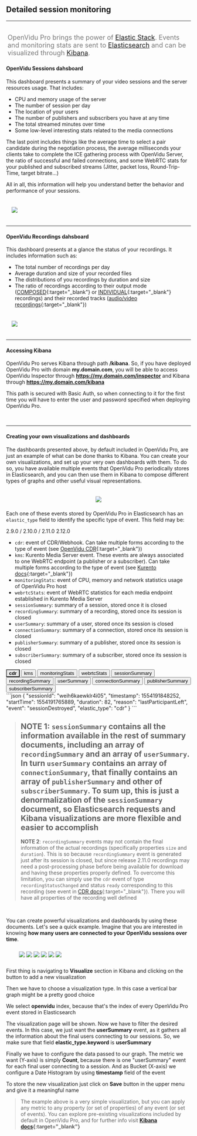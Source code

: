 <h2 id="section-title">Detailed session monitoring</h2>
<hr>

<p style="font-size: 18px; color: #7a7a7a; margin-top: 30px; padding: 4px;">
OpenVidu Pro brings the power of <a href="https://www.elastic.co/" target="_blank">Elastic Stack</a>. Events and monitoring stats are sent to <a href="https://www.elastic.co/products/elasticsearch/" target="_blank">Elasticsearch</a> and can be visualized through <a href="https://www.elastic.co/products/kibana/" target="_blank">Kibana</a>.
</p>

#### OpenVidu Sessions dahsboard

This dashboard presents a summary of your video sessions and the server resources usage. That includes:

- CPU and memory usage of the server
- The number of session per day
- The location of your users
- The number of publishers and subscribers you have at any time
- The total streamed minutes over time
- Some low-level interesting stats related to the media connections

The last point includes things like the average time to select a pair candidate during the negotiation process, the average milliseconds your clients take to complete the ICE gathering process with OpenVidu Server, the ratio of successful and failed connections, and some WebRTC stats for your published and subscribed streams (Jitter, packet loss, Round-Trip-Time, target bitrate...)

All in all, this information will help you understand better the behavior and performance of your sessions.

<br>

<div class="row">
    <div style="margin: 5px 15px 35px 15px">
        <a data-fancybox="gallery-pro1" href="img/docs/openvidu-pro/elastic/sessions-dashboard.png"><img class="img-responsive img-pro" src="img/docs/openvidu-pro/elastic/sessions-dashboard.png"/></a>
    </div>
</div>

---

#### OpenVidu Recordings dahsboard

This dashboard presents at a glance the status of your recordings. It includes information such as:

- The total number of recordings per day
- Average duration and size of your recorded files
- The distributions of you recordings by duration and size
- The ratio of recordings according to their output mode ([COMPOSED](/advanced-features/recording/#composed-recording){:target="_blank"} or [INDIVIDUAL](/advanced-features/recording/#individual-stream-recording){:target="_blank"} recordings) and their recorded tracks ([audio/video recordings](/advanced-features/recording/#audio-only-and-video-only-recordings){:target="_blank"})

<br>

<div class="row">
    <div style="margin: 5px 15px 35px 15px">
        <a data-fancybox="gallery-pro2" href="img/docs/openvidu-pro/elastic/recordings-dashboard.png"><img class="img-responsive img-pro" src="img/docs/openvidu-pro/elastic/recordings-dashboard.png"/></a>
    </div>
</div>

---

#### Accessing Kibana

OpenVidu Pro serves Kibana through path **/kibana**. So, if you have deployed OpenVidu Pro with domain **my.domain.com**, you will be able to access OpenVidu Inspector through **https://my.domain.com/inspector** and Kibana through **https://my.domain.com/kibana**

This path is secured with Basic Auth, so when connecting to it for the first time you will have to enter the user and password specified when deploying OpenVidu Pro.

<br>

---

#### Creating your own visualizations and dashboards

The dashboards presented above, by default included in OpenVidu Pro, are just an example of what can be done thanks to Kibana. You can create your own visualizations, and set up your very own dashboards with them. To do so, you have available multiple events that OpenVidu Pro periodically stores in Elasticsearch, and you can then use them in Kibana to compose different types of graphs and other useful visual representations.

<p align="center">
  <img class="img-responsive openvidu-pro-img" style="padding: 20px 0 8px 0" src="img/docs/openvidu-pro/elastic/elastic-stack.png">
</p>

Each one of these events stored by OpenVidu Pro in Elasticsearch has an `elastic_type` field to identify the specific type of event. This field may be:

<div>
<div class="monitoring-div">

<div class="version-buttons">
  <a onclick="changeVersion(event)" class="btn btn-xs btn-primary pressed-btn" title="2.9.0">2.9.0 / 2.10.0 / 2.11.0</a>
  <a onclick="changeVersion(event)" class="btn btn-xs btn-primary" title="2.12.0">2.12.0</a>
</div>

<!-- 2.9.0 / 2.10.0 / 2.11.0 -->

<div id="list-290" class="event-container" markdown="1">

<div markdown="1" style="margin-right: 5px">

- `cdr`: event of CDR/Webhook. Can take multiple forms according to the type of event (see [OpenVidu CDR](/reference-docs/openvidu-server-cdr/){:target="_blank"})
- `kms`: Kurento Media Server event. These events are always associated to one WebRTC endpoint (a publisher or a subscriber). Can take multiple forms according to the type of event (see [Kurento docs](https://doc-kurento.readthedocs.io/en/latest/features/events.html){:target="_blank"})
- `monitoringStats`: event of CPU, memory and network statistics usage of OpenVidu Pro host
- `webrtcStats`: event of WebRTC statistics for each media endpoint established in Kurento Media Server
- `sessionSummary`: summary of a session, stored once it is closed
- `recordingSummary`: summary of a recording, stored once its session is closed
- `userSummary`: summary of a user, stored once its session is closed
- `connectionSummary`: summary of a connection, stored once its session is closed
- `publisherSummary`: summary of a publisher, stored once its session is closed
- `subscriberSummary`: summary of a subscriber, stored once its session is closed

</div>

<div class="lang-tabs-container elastic-events">

<div class="lang-tabs-header">
  <button class="lang-tabs-btn" onclick="changeLangTab(event)" style="background-color: #e8e8e8; font-weight: bold">cdr</button>
  <button class="lang-tabs-btn" onclick="changeLangTab(event)">kms</button>
  <button class="lang-tabs-btn" onclick="changeLangTab(event)">monitoringStats</button>
  <button class="lang-tabs-btn" onclick="changeLangTab(event)">webrtcStats</button>
  <button class="lang-tabs-btn" onclick="changeLangTab(event)">sessionSummary</button>
  <button class="lang-tabs-btn" onclick="changeLangTab(event)">recordingSummary</button>
  <button class="lang-tabs-btn" onclick="changeLangTab(event)">userSummary</button>
  <button class="lang-tabs-btn" onclick="changeLangTab(event)">connectionSummary</button>
  <button class="lang-tabs-btn" onclick="changeLangTab(event)">publisherSummary</button>
  <button class="lang-tabs-btn" onclick="changeLangTab(event)">subscriberSummary</button>
</div>

<div id="cdr" class="lang-tabs-content">
```json
{
  "sessionId": "weih6kaewklr4i05",
  "timestamp": 1554191848252,
  "startTime": 1554191765889,
  "duration": 82,
  "reason": "lastParticipantLeft",
  "event": "sessionDestroyed",
  "elastic_type": "cdr"
}
```
</div>

<div id="kms" class="lang-tabs-content" style="display:none">
```json
{
  "streamId": 1,
  "componentId": 1,
  "state": "READY",
  "type": "IceComponentStateChange",
  "timestamp": 1554191839098,
  "session": "weih6kaewklr4i05",
  "user": "6596FB7B9D1A7C25",
  "connection": "ewztvkfl8dttvcxk",
  "endpoint": "ewztvkfl8dttvcxk_bahnv2b0n5fxbohy_CAMERA_XHIHV",
  "msSinceEndpointCreation": 11104,
  "elastic_type": "kms"
}
```
</div>

<div id="monitoringstats" class="lang-tabs-content" style="display:none">
```json
{
  "timestamp": 1554212258873,
  "cpu": 11.887875624741168,
  "mem": {
    "used": 7287344,
    "percentage": 45.13347034796033
  },
  "net": {
    "veth2b4c47c": {
      "rxBytes": 0,
      "txBytes": 0
    },
    "wlp58s0": {
      "rxBytes": 0,
      "txBytes": 0
    }
  },
  "elastic_type": "monitoringStats"
}
```
</div>

<div id="webrtcstats" class="lang-tabs-content" style="display:none">
```json
{
  "session": "weih6kaewklr4i05",
  "user": "6596FB7B9D1A7C25",
  "connection": "bahnv2b0n5fxbohy",
  "endpoint": "bahnv2b0n5fxbohy_CAMERA_XHIHV",
  "mediaType": "video",
  "jitter": 0.005244444590061903,
  "bytesReceived": 6455233,
  "packetsReceived": 6666,
  "packetsLost": 0,
  "timestamp": 1554191847505,
  "fractionLost": 0,
  "remb": 533208,
  "firCount": 6,
  "pliCount": 0,
  "nackCount": 0,
  "sliCount": 0,
  "elastic_type": "webrtcStats"
}
```
</div>

<div id="sessionsummary" class="lang-tabs-content" style="display:none">
```json
{
  "createdAt": 1554191765889,
  "destroyedAt": 1554191848252,
  "sessionId": "weih6kaewklr4i05",
  "customSessionId": "",
  "mediaMode": "ROUTED",
  "recordingMode": "MANUAL",
  "duration": 82,
  "reason": "lastParticipantLeft",
  "users": {
    "numberOfElements": 1,
    "content": [
      {
        "id": "6596FB7B9D1A7C25",
        "location": "Mumbai, India",
        "platform": "Chrome 72.0.3626.109 on Linux 64-bit",
        "connections": {
          "numberOfElements": 1,
          "content": [
            {
              "createdAt": 1554191765994,
              "destroyedAt": 1554191848249,
              "connectionId": "bahnv2b0n5fxbohy",
              "clientData": "",
              "serverData": "",
              "duration": 82,
              "reason": "disconnect",
              "publishers": {
                "numberOfElements": 1,
                "content": [
                  {
                    "sessionId": "weih6kaewklr4i05",
                    "timestamp": 1554191848247,
                    "startTime": 1554191767577,
                    "duration": 80,
                    "reason": "disconnect",
                    "streamId": "bahnv2b0n5fxbohy_CAMERA_XHIHV",
                    "videoSource": "CAMERA",
                    "videoFramerate": -1,
                    "videoDimensions": "{\"width\":640,\"height\":480}",
                    "audioEnabled": true,
                    "videoEnabled": true,
                    "session": "weih6kaewklr4i05",
                    "user": "6596FB7B9D1A7C25",
                    "connection": "bahnv2b0n5fxbohy",
                    "elastic_type": "publisherSummary"
                  }
                ]
              },
              "subscribers": {
                "numberOfElements": 0,
                "content": []
              },
              "geoPoints": "19.09,72.87",
              "session": "weih6kaewklr4i05",
              "user": "6596FB7B9D1A7C25",
              "timestamp": 1554191848252,
              "elastic_type": "connectionSummary"
            }
          ]
        },
        "session": "weih6kaewklr4i05",
        "timestamp": 1554191848252,
        "elastic_type": "userSummary"
      }
    ]
  },
  "recordings": {
    "numberOfElements": 1,
    "content": [
      {
        "sessionId": "weih6kaewklr4i05",
        "timestamp": 1554191784531,
        "startTime": 1554191770662,
        "duration": 9.734,
        "reason": "recordingStoppedByServer",
        "id": "weih6kaewklr4i05",
        "name": "RecordingTest",
        "outputMode": "COMPOSED",
        "resolution": "1920x1080",
        "recordingLayout": "BEST_FIT",
        "hasAudio": true,
        "hasVideo": true,
        "size": 1968384,
        "elastic_type": "recordingSummary"
      }
    ]
  }
}
```
</div>

<div id="recordingsummary" class="lang-tabs-content" style="display:none">
```json
{
  "sessionId": "weih6kaewklr4i05",
  "timestamp": 1554191784531,
  "startTime": 1554191770662,
  "duration": 9.734,
  "reason": "recordingStoppedByServer",
  "id": "weih6kaewklr4i05",
  "name": "RecordingTest",
  "outputMode": "COMPOSED",
  "resolution": "1920x1080",
  "recordingLayout": "BEST_FIT",
  "hasAudio": true,
  "hasVideo": true,
  "size": 1968384,
  "elastic_type": "recordingSummary"
}
```
</div>

<div id="usersummary" class="lang-tabs-content" style="display:none">
```json
{
  "id": "6596FB7B9D1A7C25",
  "location": "Mumbai, India",
  "platform": "Chrome 72.0.3626.109 on Linux 64-bit",
  "connections": {
    "numberOfElements": 1,
    "content": [
      {
        "createdAt": 1554191765994,
        "destroyedAt": 1554191848249,
        "connectionId": "bahnv2b0n5fxbohy",
        "clientData": "",
        "serverData": "",
        "duration": 82,
        "reason": "disconnect",
        "publishers": {
          "numberOfElements": 1,
          "content": [
            {
              "sessionId": "weih6kaewklr4i05",
              "timestamp": 1554191848247,
              "startTime": 1554191767577,
              "duration": 80,
              "reason": "disconnect",
              "streamId": "bahnv2b0n5fxbohy_CAMERA_XHIHV",
              "videoSource": "CAMERA",
              "videoFramerate": -1,
              "videoDimensions": "{\"width\":640,\"height\":480}",
              "audioEnabled": true,
              "videoEnabled": true,
              "session": "weih6kaewklr4i05",
              "user": "6596FB7B9D1A7C25",
              "connection": "bahnv2b0n5fxbohy",
              "elastic_type": "publisherSummary"
            }
          ]
        },
        "subscribers": {
          "numberOfElements": 0,
          "content": []
        },
        "geoPoints": "19.09,72.87",
        "session": "weih6kaewklr4i05",
        "user": "6596FB7B9D1A7C25",
        "timestamp": 1554191848252,
        "elastic_type": "connectionSummary"
      }
    ]
  },
  "session": "weih6kaewklr4i05",
  "timestamp": 1554191848252,
  "elastic_type": "userSummary"
}
```
</div>

<div id="connectionsummary" class="lang-tabs-content" style="display:none">
```json
{
  "createdAt": 1554191765994,
  "destroyedAt": 1554191848249,
  "connectionId": "bahnv2b0n5fxbohy",
  "clientData": "",
  "serverData": "",
  "duration": 82,
  "reason": "disconnect",
  "publishers": {
    "numberOfElements": 1,
    "content": [
      {
        "sessionId": "weih6kaewklr4i05",
        "timestamp": 1554191848247,
        "startTime": 1554191767577,
        "duration": 80,
        "reason": "disconnect",
        "streamId": "bahnv2b0n5fxbohy_CAMERA_XHIHV",
        "videoSource": "CAMERA",
        "videoFramerate": -1,
        "videoDimensions": "{\"width\":640,\"height\":480}",
        "audioEnabled": true,
        "videoEnabled": true,
        "session": "weih6kaewklr4i05",
        "user": "6596FB7B9D1A7C25",
        "connection": "bahnv2b0n5fxbohy",
        "elastic_type": "publisherSummary"
      }
    ]
  },
  "subscribers": {
    "numberOfElements": 0,
    "content": []
  },
  "session": "weih6kaewklr4i05",
  "user": "6596FB7B9D1A7C25",
  "timestamp": 1554191848252,
  "elastic_type": "connectionSummary"
}
```
</div>

<div id="publishersummary" class="lang-tabs-content" style="display:none">
```json
{
  "sessionId": "weih6kaewklr4i05",
  "timestamp": 1554191848247,
  "startTime": 1554191767577,
  "duration": 80,
  "reason": "disconnect",
  "streamId": "bahnv2b0n5fxbohy_CAMERA_XHIHV",
  "videoSource": "CAMERA",
  "videoFramerate": -1,
  "videoDimensions": "{\"width\":640,\"height\":480}",
  "audioEnabled": true,
  "videoEnabled": true,
  "session": "weih6kaewklr4i05",
  "user": "6596FB7B9D1A7C25",
  "connection": "bahnv2b0n5fxbohy",
  "elastic_type": "publisherSummary"
}
```
</div>

<div id="subscribersummary" class="lang-tabs-content" style="display:none">
```json
{
  "sessionId": "weih6kaewklr4i05",
  "timestamp": 1553694100398,
  "startTime": 1553693956035,
  "duration": 144,
  "reason": "disconnect",
  "streamId": "dbslbhe2jzhhybvj_CAMERA_CSBVI",
  "receivingFrom": "dbslbhe2jzhhybvj",
  "videoSource": "CAMERA",
  "videoFramerate": 30,
  "videoDimensions": "{\"width\":640,\"height\":480}",
  "audioEnabled": true,
  "videoEnabled": true,
  "session": "TestSession",
  "user": "A06BB386A40BBC83",
  "connection": "c1tgrtyzlmeix6l3",
  "elastic_type": "subscriberSummary"
}
```
</div>

</div>
</div>
</div>

<!-- 2.12.0 -->

<div id="list-2120" class="event-container" markdown="1" style="display: none">

<div markdown="1" style="margin-right: 5px">

- `cdr`: event of CDR/Webhook. Can take multiple forms according to the type of event (see [OpenVidu CDR](/reference-docs/openvidu-server-cdr/){:target="_blank"})
- `kms`: Kurento Media Server event. These events are always associated to one WebRTC endpoint (a publisher or a subscriber). Can take multiple forms according to the type of event (see [Kurento docs](https://doc-kurento.readthedocs.io/en/latest/features/events.html){:target="_blank"})
- `monitoringStats`: event of CPU, memory and network statistics usage of OpenVidu Pro host
- `webrtcStats`: event of WebRTC statistics for each media endpoint established in Kurento Media Server
- `sessionSummary`: summary of a session, stored once it is closed
- `recordingSummary`: summary of a recording, stored once its session is closed
- `userSummary`: summary of a user, stored once its session is closed
- `connectionSummary`: summary of a connection, stored once its session is closed
- `publisherSummary`: summary of a publisher, stored once its session is closed
- `subscriberSummary`: summary of a subscriber, stored once its session is closed

</div>

<div class="lang-tabs-container elastic-events">

<div class="lang-tabs-header">
  <button class="lang-tabs-btn" onclick="changeLangTab(event)" style="background-color: #e8e8e8; font-weight: bold">cdr</button>
  <button class="lang-tabs-btn" onclick="changeLangTab(event)">kms</button>
  <button class="lang-tabs-btn" onclick="changeLangTab(event)">monitoringStats</button>
  <button class="lang-tabs-btn" onclick="changeLangTab(event)">webrtcStats</button>
  <button class="lang-tabs-btn" onclick="changeLangTab(event)">sessionSummary</button>
  <button class="lang-tabs-btn" onclick="changeLangTab(event)">recordingSummary</button>
  <button class="lang-tabs-btn" onclick="changeLangTab(event)">userSummary</button>
  <button class="lang-tabs-btn" onclick="changeLangTab(event)">connectionSummary</button>
  <button class="lang-tabs-btn" onclick="changeLangTab(event)">publisherSummary</button>
  <button class="lang-tabs-btn" onclick="changeLangTab(event)">subscriberSummary</button>
</div>

<div id="cdr" class="lang-tabs-content">
```json
{
  "sessionId": "TestSession",
  "timestamp": 1582277160836,
  "streamId": "str_CAM_AOIa_con_XZvrQOF5Du",
  "participantId": "con_XZvrQOF5Du",
  "connection": "OUTBOUND",
  "videoSource": "CAMERA",
  "videoFramerate": 30,
  "videoDimensions": "{\"width\":640,\"height\":480}",
  "audioEnabled": true,
  "videoEnabled": true,
  "event": "webrtcConnectionCreated",
  "elastic_type": "cdr"
}
```
</div>

<div id="kms" class="lang-tabs-content" style="display:none">
```json
{
  "state": "FLOWING",
  "padName": "default",
  "mediaType": "VIDEO",
  "type": "MediaFlowOutStateChange",
  "timestamp": 1582277162316,
  "sessionId": "TestSession",
  "user": "70558CA23053A8E9",
  "connection": "con_XZvrQOF5Du",
  "endpoint": "str_CAM_AOIa_con_XZvrQOF5Du",
  "msSinceEndpointCreation": 1480,
  "elastic_type": "kms"
}
```
</div>

<div id="monitoringstats" class="lang-tabs-content" style="display:none">
```json
{
  "timestamp": 1582276785036,
  "cpu": 15.919558359621451,
  "mem": {
    "used": 7667204,
    "percentage": 47.48673231102802
  },
  "net": {
    "veth0c3780f": {
      "rxBytes": 0,
      "txBytes": 1210
    },
    "wlp58s0": {
      "rxBytes": 1487510,
      "txBytes": 442145
    }
  },
  "elastic_type": "monitoringStats"
}
```
</div>

<div id="webrtcstats" class="lang-tabs-content" style="display:none">
```json
{
  "sessionId": "TestSession",
  "user": "70558CA23053A8E9",
  "connection": "con_XZvrQOF5Du",
  "endpoint": "str_CAM_AOIa_con_XZvrQOF5Du",
  "mediaType": "video",
  "jitter": 0.004166666883975267,
  "bytesReceived": 17703914,
  "packetsReceived": 17169,
  "packetsLost": 0,
  "timestamp": 1582277310832,
  "fractionLost": 0,
  "remb": 1000000,
  "firCount": 2,
  "pliCount": 0,
  "nackCount": 0,
  "sliCount": 0,
  "elastic_type": "webrtcStats"
}
```
</div>

<div id="sessionsummary" class="lang-tabs-content" style="display:none">
```json
{
  "createdAt": 1582277158591,
  "destroyedAt": 1582277414413,
  "sessionId": "TestSession",
  "customSessionId": "TestSession",
  "mediaMode": "ROUTED",
  "recordingMode": "MANUAL",
  "duration": 255,
  "reason": "lastParticipantLeft",
  "users": {
    "numberOfElements": 2,
    "content": [
      {
        "id": "7636DE7CA51A6EEC",
        "location": "Rome, Italy",
        "platform": "Chrome 80.0.3987.116 on Linux 64-bit",
        "connections": {
          "numberOfElements": 1,
          "content": [
            {
              "createdAt": 1582277341959,
              "destroyedAt": 1582277414401,
              "connectionId": "con_DdZXrn4e2i",
              "clientData": "TestClient",
              "serverData": "",
              "duration": 72,
              "reason": "disconnect",
              "publishers": {
                "numberOfElements": 0,
                "content": []
              },
              "subscribers": {
                "numberOfElements": 1,
                "content": [
                  {
                    "sessionId": "TestSession",
                    "timestamp": 1582277412497,
                    "startTime": 1582277342542,
                    "duration": 69,
                    "reason": "unsubscribe",
                    "streamId": "str_CAM_AOIa_con_XZvrQOF5Du",
                    "receivingFrom": "con_XZvrQOF5Du",
                    "videoSource": "CAMERA",
                    "videoFramerate": 30,
                    "videoDimensions": "{\"width\":640,\"height\":480}",
                    "audioEnabled": true,
                    "videoEnabled": true,
                    "user": "7636DE7CA51A6EEC",
                    "connection": "con_DdZXrn4e2i",
                    "elastic_type": "subscriberSummary"
                  }
                ]
              },
              "sessionId": "TestSession",
              "user": "7636DE7CA51A6EEC",
              "timestamp": 1582277414413,
              "elastic_type": "connectionSummary"
            }
          ]
        },
        "sessionId": "TestSession",
        "timestamp": 1582277414413,
        "elastic_type": "userSummary"
      },
      {
        "id": "70558CA23053A8E9",
        "location": "Buenos Aires, Argentina",
        "platform": "Chrome 80.0.3987.116 on Linux 64-bit",
        "connections": {
          "numberOfElements": 1,
          "content": [
            {
              "createdAt": 1582277159216,
              "destroyedAt": 1582277414295,
              "connectionId": "con_XZvrQOF5Du",
              "clientData": "TestClient",
              "serverData": "",
              "duration": 255,
              "reason": "disconnect",
              "publishers": {
                "numberOfElements": 1,
                "content": [
                  {
                    "sessionId": "TestSession",
                    "timestamp": 1582277414254,
                    "startTime": 1582277160836,
                    "duration": 253,
                    "reason": "disconnect",
                    "streamId": "str_CAM_AOIa_con_XZvrQOF5Du",
                    "videoSource": "CAMERA",
                    "videoFramerate": 30,
                    "videoDimensions": "{\"width\":640,\"height\":480}",
                    "audioEnabled": true,
                    "videoEnabled": true,
                    "user": "70558CA23053A8E9",
                    "connection": "con_XZvrQOF5Du",
                    "elastic_type": "publisherSummary"
                  }
                ]
              },
              "subscribers": {
                "numberOfElements": 0,
                "content": []
              },
              "sessionId": "TestSession",
              "user": "70558CA23053A8E9",
              "timestamp": 1582277414413,
              "elastic_type": "connectionSummary"
            }
          ]
        },
        "sessionId": "TestSession",
        "timestamp": 1582277414413,
        "elastic_type": "userSummary"
      }
    ]
  },
  "recordings": {
    "numberOfElements": 1,
    "content": [
      {
        "sessionId": "TestSession",
        "timestamp": 1582277407182,
        "startTime": 1582277358067,
        "duration": 0,
        "reason": "recordingStoppedByServer",
        "id": "TestSession",
        "name": "TestSession",
        "outputMode": "INDIVIDUAL",
        "hasAudio": true,
        "hasVideo": false,
        "size": 0,
        "elastic_type": "recordingSummary"
      }
    ]
  },
  "timestamp": 1582277414413,
  "elastic_type": "sessionSummary"
}
```
</div>

<div id="recordingsummary" class="lang-tabs-content" style="display:none">
```json
{
  "sessionId": "TestSession",
  "timestamp": 1582242127579,
  "startTime": 1582242114891,
  "duration": 568.8,
  "reason": "recordingStoppedByServer",
  "id": "TestSession",
  "name": "RecordingTest",
  "outputMode": "COMPOSED",
  "resolution": "1280x720",
  "recordingLayout": "BEST_FIT",
  "hasAudio": true,
  "hasVideo": true,
  "size": 38999950,
  "elastic_type": "recordingSummary"
}
```
</div>

<div id="usersummary" class="lang-tabs-content" style="display:none">
```json
{
  "id": "7636DE7CA51A6EEC",
  "location": "Rome, Italy",
  "platform": "Chrome 80.0.3987.116 on Linux 64-bit",
  "connections": {
    "numberOfElements": 1,
    "content": [
      {
        "createdAt": 1582277341959,
        "destroyedAt": 1582277414401,
        "connectionId": "con_DdZXrn4e2i",
        "clientData": "TestClient",
        "serverData": "",
        "duration": 72,
        "reason": "disconnect",
        "publishers": {
          "numberOfElements": 0,
          "content": []
        },
        "subscribers": {
          "numberOfElements": 1,
          "content": [
            {
              "sessionId": "TestSession",
              "timestamp": 1582277412497,
              "startTime": 1582277342542,
              "duration": 69,
              "reason": "unsubscribe",
              "streamId": "str_CAM_AOIa_con_XZvrQOF5Du",
              "receivingFrom": "con_XZvrQOF5Du",
              "videoSource": "CAMERA",
              "videoFramerate": 30,
              "videoDimensions": "{\"width\":640,\"height\":480}",
              "audioEnabled": true,
              "videoEnabled": true,
              "user": "7636DE7CA51A6EEC",
              "connection": "con_DdZXrn4e2i",
              "elastic_type": "subscriberSummary"
            }
          ]
        },
        "sessionId": "TestSession",
        "user": "7636DE7CA51A6EEC",
        "timestamp": 1582277414413,
        "elastic_type": "connectionSummary"
      }
    ]
  },
  "sessionId": "TestSession",
  "timestamp": 1582277414413,
  "elastic_type": "userSummary"
}
```
</div>

<div id="connectionsummary" class="lang-tabs-content" style="display:none">
```json
{
  "createdAt": 1582277341959,
  "destroyedAt": 1582277414401,
  "connectionId": "con_DdZXrn4e2i",
  "clientData": "TestClient",
  "serverData": "",
  "duration": 72,
  "reason": "disconnect",
  "publishers": {
    "numberOfElements": 0,
    "content": []
  },
  "subscribers": {
    "numberOfElements": 1,
    "content": [
      {
        "sessionId": "TestSession",
        "timestamp": 1582277412497,
        "startTime": 1582277342542,
        "duration": 69,
        "reason": "unsubscribe",
        "streamId": "str_CAM_AOIa_con_XZvrQOF5Du",
        "receivingFrom": "con_XZvrQOF5Du",
        "videoSource": "CAMERA",
        "videoFramerate": 30,
        "videoDimensions": "{\"width\":640,\"height\":480}",
        "audioEnabled": true,
        "videoEnabled": true,
        "user": "7636DE7CA51A6EEC",
        "connection": "con_DdZXrn4e2i",
        "elastic_type": "subscriberSummary"
      }
    ]
  },
  "sessionId": "TestSession",
  "user": "7636DE7CA51A6EEC",
  "timestamp": 1582277414413,
  "elastic_type": "connectionSummary"
}
```
</div>

<div id="publishersummary" class="lang-tabs-content" style="display:none">
```json
{
  "sessionId": "TestSession",
  "timestamp": 1582277414254,
  "startTime": 1582277160836,
  "duration": 253,
  "reason": "disconnect",
  "streamId": "str_CAM_AOIa_con_XZvrQOF5Du",
  "videoSource": "CAMERA",
  "videoFramerate": 30,
  "videoDimensions": "{\"width\":640,\"height\":480}",
  "audioEnabled": true,
  "videoEnabled": true,
  "user": "70558CA23053A8E9",
  "connection": "con_XZvrQOF5Du",
  "elastic_type": "publisherSummary"
}
```
</div>

<div id="subscribersummary" class="lang-tabs-content" style="display:none">
```json
{
  "sessionId": "TestSession",
  "timestamp": 1582277412497,
  "startTime": 1582277342542,
  "duration": 69,
  "reason": "unsubscribe",
  "streamId": "str_CAM_AOIa_con_XZvrQOF5Du",
  "receivingFrom": "con_XZvrQOF5Du",
  "videoSource": "CAMERA",
  "videoFramerate": 30,
  "videoDimensions": "{\"width\":640,\"height\":480}",
  "audioEnabled": true,
  "videoEnabled": true,
  "user": "7636DE7CA51A6EEC",
  "connection": "con_DdZXrn4e2i",
  "elastic_type": "subscriberSummary"
}
```
</div>
</div>
</div>
</div>

</div>

> **NOTE 1**: `sessionSummary` contains all the information available in the rest of summary documents, including an array of `recordingSummary` and an array of `userSummary`. In turn `userSummary` contains an array of `connectionSummary`, that finally contains an array of `publisherSummary` and other of `subscriberSummary`.
> To sum up, this is just a denormalization of the `sessionSummary` document, so Elasticsearch requests and Kibana visualizations are more flexible and easier to accomplish
> ---
> **NOTE 2**: `recordingSummary` events may not contain the final information of the actual recordings (specifically properties `size` and `duration`). This is so because `recordingSummary` event is generated just after its session is closed, but since release 2.11.0 recordings may need a post-processing phase before being available for download and having these properties properly defined. To overcome this limitation, you can simply use the `cdr` event of type `recordingStatusChanged` and status `ready` corresponding to this recording (see event in [CDR docs](/reference-docs/openvidu-server-cdr/#recordingstatuschanged){:target="_blank"}). There you will have all properties of the recording well defined

<br>

You can create powerful visualizations and dashboards by using these documents. Let's see a quick example. Imagine that you are interested in knowing **how many users are connected to your OpenVidu sessions over time**.

<div class="row">
    <div class="pro-gallery-steps" style="margin: 25px 35px 25px 35px">
        <a data-fancybox="gallery-pro3" data-caption="First thing is navigating to 'Visualize' section in Kibana and clicking on the button to add a new visualization" href="img/docs/openvidu-pro/elastic/tutorial1.png"><img class="img-responsive img-pro" src="img/docs/openvidu-pro/elastic/tutorial1.png"/></a>
        <a data-fancybox="gallery-pro3" data-caption="Then we have to choose a visualization type. In this case a vertical bar graph might be a pretty good choice" href="img/docs/openvidu-pro/elastic/tutorial2.png"><img class="img-responsive img-pro" src="img/docs/openvidu-pro/elastic/tutorial2.png"/></a>
        <a data-fancybox="gallery-pro3" data-caption="We select 'openvidu' index, because that's the index of every OpenVidu Pro event stored in Elasticsearch" href="img/docs/openvidu-pro/elastic/tutorial3.png"><img class="img-responsive img-pro" src="img/docs/openvidu-pro/elastic/tutorial3.png"/></a>
        <a data-fancybox="gallery-pro3" data-caption="The visualization page will be shown. Now we have to filter the desired events. In this case, we just want the 'userSummary' event, as it gathers all the information about the final users connecting to our sessions. So, we make sure that field 'elastic_type.keyword' is 'userSummary'" href="img/docs/openvidu-pro/elastic/tutorial4.png"><img class="img-responsive img-pro" src="img/docs/openvidu-pro/elastic/tutorial4.png"/></a>
        <a data-fancybox="gallery-pro3" data-caption="Finally we have to configure the data passed to our graph. The metric we want (Y-axis) is simply 'Count', because there is one 'userSummary' event for each final user connecting to a session. And as Bucket (X-axis) we configure a Date Histogram by using 'timestamp' field of the event" href="img/docs/openvidu-pro/elastic/tutorial5.png"><img class="img-responsive img-pro" src="img/docs/openvidu-pro/elastic/tutorial5.png"/></a>
        <a data-fancybox="gallery-pro3" data-caption="To store the new visualization just click on 'Save' button in the upper menu and give it a meaningful name" href="img/docs/openvidu-pro/elastic/tutorial6.png"><img class="img-responsive img-pro" src="img/docs/openvidu-pro/elastic/tutorial6.png"/></a>
    </div>
    <div class="slick-captions">
      <div class="caption"><p>First thing is navigating to <strong>Visualize</strong> section in Kibana and clicking on the button to add a new visualization</p></div>
      <div class="caption"><p>Then we have to choose a visualization type. In this case a vertical bar graph might be a pretty good choice</p></div>
      <div class="caption"><p>We select <strong>openvidu</strong> index, because that's the index of every OpenVidu Pro event stored in Elasticsearch</p></div>
      <div class="caption"><p>The visualization page will be shown. Now we have to filter the desired events. In this case, we just want the <strong>userSummary</strong> event, as it gathers all the information about the final users connecting to our sessions. So, we make sure that field <strong>elastic_type.keyword</strong> is <strong>userSummary</strong></p></div>
      <div class="caption"><p>Finally we have to configure the data passed to our graph. The metric we want (Y-axis) is simply <strong>Count</strong>, because there is one "userSummary" event for each final user connecting to a session. And as Bucket (X-axis) we configure a Date Histogram by using <strong>timestamp</strong> field of the event</p></div>
      <div class="caption"><p>To store the new visualization just click on <strong>Save</strong> button in the upper menu and give it a meaningful name</p></div>
    </div>
</div>

> The example above is a very simple visualization, but you can apply any metric to any property (or set of properties) of any event (or set of events). You can explore pre-existing visualizations included by default in OpenVidu Pro, and for further info visit **[Kibana docs](https://www.elastic.co/guide/en/kibana/current/visualize.html){:target="_blank"}**

<br>

<script>
function changeVersion(event) {
  var parent = event.target.parentNode.parentNode;
  var txt = event.target.getAttribute('title');
  var txt = txt.replace(/\./g, '');
  for (var i = 0; i < parent.children.length; i++) {
    var child = parent.children[i];
    // Change appearance of version buttons
    if (child.classList.contains('version-buttons')) {
        for (var j = 0; j < child.children.length; j++) {
          var a = child.children[j];
          if (a === event.target) {
            a.classList.add('pressed-btn');
          } else {
            a.classList.remove('pressed-btn');
          }
        }
    }
  }
  // Change visibility of version content
  var list = document.getElementsByClassName('event-container');
  for (var i = 0; i < list.length; i++) {
    if (list[i].id === 'list-' + txt) {
      list[i].style.display = 'block';
    } else {
      list[i].style.display = 'none';
    }
  }
}
</script>

<script>
function changeLangTab(event) {
  var parent = event.target.parentNode.parentNode;
  var txt = event.target.textContent || event.target.innerText;
  var txt = txt.replace(/\s/g, "-").toLowerCase();
  for (var i = 0; i < parent.children.length; i++) {
    var child = parent.children[i];
    // Change appearance of language buttons
    if (child.classList.contains('lang-tabs-header')) {
        for (var j = 0; j < child.children.length; j++) {
            var btn = child.children[j];
            if (btn.classList.contains('lang-tabs-btn')) {
                btn.style.backgroundColor = btn === event.target ? '#e8e8e8' : '#f9f9f9';
                btn.style.fontWeight = btn === event.target ? 'bold' : 'normal';
            }
        }
    }
    // Change visibility of language content
    if (child.classList.contains('lang-tabs-content')) {
        if (child.id === txt) {
            child.style.display = 'block';
        } else {
            child.style.display = 'none';
        }
    }
  }
}
</script>

<link rel="stylesheet" href="https://cdnjs.cloudflare.com/ajax/libs/fancybox/3.1.20/jquery.fancybox.min.css" />
<script src="https://cdnjs.cloudflare.com/ajax/libs/fancybox/3.1.20/jquery.fancybox.min.js"></script>
<script>
  $().fancybox({
    selector : '[data-fancybox]',
    infobar : true,
    arrows : false,
    loop: true,
    protect: true,
    transitionEffect: 'slide',
    buttons : [
        'close'
    ],
    clickOutside : 'close',
    clickSlide   : 'close',
  });
</script>

<link rel="stylesheet" href="https://use.fontawesome.com/releases/v5.4.1/css/brands.css" integrity="sha384-Px1uYmw7+bCkOsNAiAV5nxGKJ0Ixn5nChyW8lCK1Li1ic9nbO5pC/iXaq27X5ENt" crossorigin="anonymous">
<link rel="stylesheet" href="https://use.fontawesome.com/releases/v5.4.1/css/fontawesome.css" integrity="sha384-BzCy2fixOYd0HObpx3GMefNqdbA7Qjcc91RgYeDjrHTIEXqiF00jKvgQG0+zY/7I" crossorigin="anonymous">

<link rel="stylesheet" type="text/css" href="css/downloads/slick-1.6.0.css"/>
<link rel="stylesheet" type="text/css" href="css/slick-theme.css"/>
<script type="text/javascript" src="js/downloads/slick-1.6.0.min.js"></script>

<script>
    $('.slick-captions').slick({
      asNavFor: '.pro-gallery-steps',
      arrows: false,
      infinite: false,
      speed: 200,
      fade: true,
      dots: false
    });
    $('.pro-gallery-steps').slick({
      asNavFor: '.slick-captions',
      autoplay: false,
      arrows: true,
      prevArrow: '<div class="slick-btn slick-btn-prev"><i class="icon ion-chevron-left"></i></div>',
      nextArrow: '<div class="slick-btn slick-btn-next"><i class="icon ion-chevron-right"></i></div>',
      infinite: false,
      dots: true,
      responsive: [
      {
        breakpoint: 768,
        settings: {
          arrows: true,
          slidesToShow: 1
        }
      },
    ]
    });
</script>